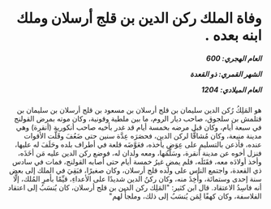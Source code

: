 <h1 dir="rtl">وفاة الملك ركن الدين بن قلج أرسلان وملك ابنه بعده .</h1>

<h5 dir="rtl">العام الهجري:  600

الشهر القمري: ذو القعدة

العام الميلادي: 1204</h5>

<p dir="rtl">هو المَلِكُ رُكن الدين سليمان بن قلج أرسلان بن مسعود بن قلج أرسلان بن سليمان بن قتلمش بن سلجوق، صاحب ديار الروم، ما بين ملطية وقونية، وكان موته بمرض القولنج في سبعة أيام، وكان قبل مرضه بخمسة أيام قد غدر بأخيه صاحب أنكورية (أنقرة) وهي مدينة منيعة، وكان مُشاقًّا لركن الدين، فحصَرَه عِدَّة سنين حتى ضَعُفَ وقَلَّت الأقوات عنده، فأذعن بالتسليمِ على عِوَضٍ يأخذه، فعَوَّضَه قلعة في أطراف بلده وحَلَفَ له عليها، فنزل أخوه عن مدينة أنقرة، وسَلَّمَها، ومعه ولدان له، فوضع ركن الدين عليه مَن أخَذَه، وأخذ أولادَه معه، فقَتَلَه، فلم يمضِ غيرُ خمسة أيام حتى أصابه القولنج، فمات في سادس ذي القعدة، واجتمع الناس على ولده قلج أرسلان، وكان صغيرًا، فبَقِيَ في الملك إلى بعض سنة إحدى وستمائة، وأُخِذَ منه، وكان ركنُ الدين شديدًا على الأعداءِ، قيِّمًا بأمرِ المُلك، إلَّا أنه فاسِدُ الاعتقاد. قال ابن كثير: "المَلِك ركن الدين بن قلج أرسلان، كان يُنسَبُ إلى اعتقاد الفلاسفة، وكان كهفًا لِمَن يُنسَبُ إلى ذلك، وملجأً لهم"</p></br>

